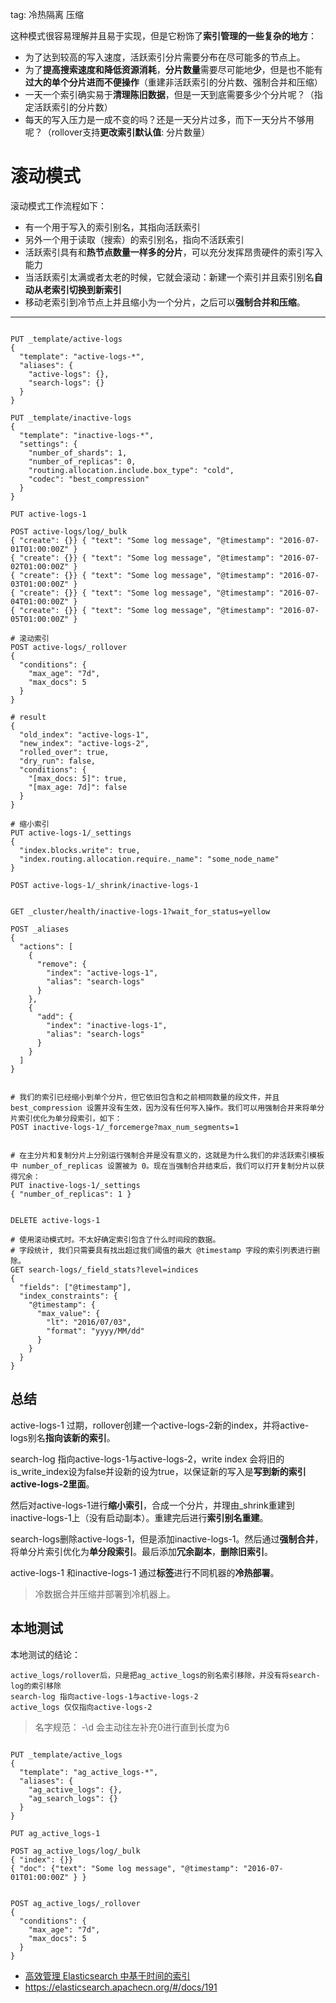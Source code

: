 tag: 冷热隔离 压缩


这种模式很容易理解并且易于实现，但是它粉饰了**索引管理的一些复杂的地方**：

- 为了达到较高的写入速度，活跃索引分片需要分布在尽可能多的节点上。
- 为了**提高搜索速度和降低资源消耗**，**分片数量**需要尽可能地**少**，但是也不能有**过大的单个分片进而不便操作**（重建非活跃索引的分片数、强制合并和压缩）
- 一天一个索引确实易于**清理陈旧数据**，但是一天到底需要多少个分片呢？（指定活跃索引的分片数）
- 每天的写入压力是一成不变的吗？还是一天分片过多，而下一天分片不够用呢？（rollover支持**更改索引默认值**: 分片数量）



# 滚动模式
滚动模式工作流程如下：

- 有一个用于写入的索引别名，其指向活跃索引
- 另外一个用于读取（搜索）的索引别名，指向不活跃索引
- 活跃索引具有和**热节点数量一样多的分片**，可以充分发挥昂贵硬件的索引写入能力
- 当活跃索引太满或者太老的时候，它就会滚动：新建一个索引并且索引别名**自动从老索引切换到新索引**
- 移动老索引到冷节点上并且缩小为一个分片，之后可以**强制合并和压缩**。


----

```shell script

PUT _template/active-logs
{
  "template": "active-logs-*",
  "aliases": {
    "active-logs": {}, 
    "search-logs": {}
  }
}

PUT _template/inactive-logs
{
  "template": "inactive-logs-*", 
  "settings": { 
    "number_of_shards": 1, 
    "number_of_replicas": 0,
    "routing.allocation.include.box_type": "cold",
    "codec": "best_compression"
  }
}

PUT active-logs-1

POST active-logs/log/_bulk
{ "create": {}} { "text": "Some log message", "@timestamp": "2016-07-01T01:00:00Z" }
{ "create": {}} { "text": "Some log message", "@timestamp": "2016-07-02T01:00:00Z" }
{ "create": {}} { "text": "Some log message", "@timestamp": "2016-07-03T01:00:00Z" }
{ "create": {}} { "text": "Some log message", "@timestamp": "2016-07-04T01:00:00Z" }
{ "create": {}} { "text": "Some log message", "@timestamp": "2016-07-05T01:00:00Z" }

# 滚动索引
POST active-logs/_rollover
{
  "conditions": {
    "max_age": "7d",
    "max_docs": 5
  }
}

# result
{
  "old_index": "active-logs-1",
  "new_index": "active-logs-2",
  "rolled_over": true,
  "dry_run": false,
  "conditions": {
    "[max_docs: 5]": true,
    "[max_age: 7d]": false
  }
}

# 缩小索引
PUT active-logs-1/_settings
{
  "index.blocks.write": true,
  "index.routing.allocation.require._name": "some_node_name"
}

POST active-logs-1/_shrink/inactive-logs-1


GET _cluster/health/inactive-logs-1?wait_for_status=yellow

POST _aliases
{
  "actions": [
    {
      "remove": {
        "index": "active-logs-1",
        "alias": "search-logs"
      } 
    },
    {
      "add": {
        "index": "inactive-logs-1",
        "alias": "search-logs"
      }
    }
  ]
}


# 我们的索引已经缩小到单个分片，但它依旧包含和之前相同数量的段文件，并且 best_compression 设置并没有生效，因为没有任何写入操作。我们可以用强制合并来将单分片索引优化为单分段索引，如下：
POST inactive-logs-1/_forcemerge?max_num_segments=1


# 在主分片和复制分片上分别运行强制合并是没有意义的，这就是为什么我们的非活跃索引模板中 number_of_replicas 设置被为 0。现在当强制合并结束后，我们可以打开复制分片以获得冗余：
PUT inactive-logs-1/_settings
{ "number_of_replicas": 1 }


DELETE active-logs-1

# 使用滚动模式时。不太好确定索引包含了什么时间段的数据。
# 字段统计, 我们只需要具有找出超过我们阈值的最大 @timestamp 字段的索引列表进行删除。
GET search-logs/_field_stats?level=indices
{
  "fields": ["@timestamp"],
  "index_constraints": {
    "@timestamp": {
      "max_value": {
        "lt": "2016/07/03",
        "format": "yyyy/MM/dd"
      }
    }
  }
}

```

## 总结

active-logs-1 过期，rollover创建一个active-logs-2新的index，并将active-logs别名**指向该新的索引**。

search-log 指向active-logs-1与active-logs-2，write index 会将旧的is_write_index设为false并设新的设为true，以保证新的写入是**写到新的索引active-logs-2里面**。

然后对active-logs-1进行**缩小索引**，合成一个分片，并理由_shrink重建到inactive-logs-1上（没有启动副本）。重建完后进行**索引别名重建**。

search-logs删除active-logs-1，但是添加inactive-logs-1。然后通过**强制合并**，将单分片索引优化为**单分段索引**。最后添加**冗余副本**，**删除旧索引**。

active-logs-1  和inactive-logs-1 通过**标签**进行不同机器的**冷热部署**。

> 冷数据合并压缩并部署到冷机器上。

## 本地测试

本地测试的结论：
```
active_logs/rollover后，只是把ag_active_logs的别名索引移除，并没有将search-log的索引移除
search-log 指向active-logs-1与active-logs-2
active_logs 仅仅指向active-logs-2
```

> 名字规范： -\d 会主动往左补充0进行直到长度为6

```shell script

PUT _template/active_logs
{
  "template": "ag_active_logs-*",
  "aliases": {
    "ag_active_logs": {}, 
    "ag_search_logs": {}
  }
}

PUT ag_active_logs-1

POST ag_active_logs/log/_bulk
{ "index": {}}
{ "doc": {"text": "Some log message", "@timestamp": "2016-07-01T01:00:00Z" } }


POST ag_active_logs/_rollover
{
  "conditions": {
    "max_age": "7d",
    "max_docs": 5
  }
}
```

- [高效管理 Elasticsearch 中基于时间的索引](https://juejin.im/post/5a990cdbf265da239b40de65)
- https://elasticsearch.apachecn.org/#/docs/191